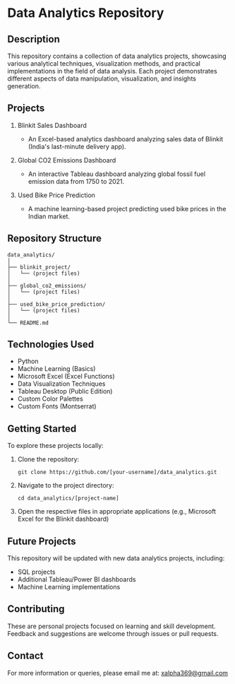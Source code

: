 # Data Analytics Repository

## Description
This repository contains a collection of data analytics projects, showcasing various analytical techniques, visualization methods, and practical implementations in the field of data analysis. Each project demonstrates different aspects of data manipulation, visualization, and insights generation.

## Projects

1. Blinkit Sales Dashboard
   - An Excel-based analytics dashboard analyzing sales data of Blinkit (India's last-minute delivery app).
     
2. Global CO2 Emissions Dashboard
   - An interactive Tableau dashboard analyzing global fossil fuel emission data from 1750 to 2021.
     
3. Used Bike Price Prediction
   - A machine learning-based project predicting used bike prices in the Indian market.

## Repository Structure
```
data_analytics/
│
├── blinkit_project/
│   └── (project files)
│
├── global_co2_emissions/
│   └── (project files)
│
├── used_bike_price_prediction/
│   └── (project files)
│
└── README.md
```

## Technologies Used
- Python
- Machine Learning (Basics)
- Microsoft Excel (Excel Functions)
- Data Visualization Techniques 
- Tableau Desktop (Public Edition)
- Custom Color Palettes
- Custom Fonts (Montserrat)

## Getting Started
To explore these projects locally:

1. Clone the repository:
   ```
   git clone https://github.com/[your-username]/data_analytics.git
   ```
2. Navigate to the project directory:
   ```
   cd data_analytics/[project-name]
   ```
3. Open the respective files in appropriate applications (e.g., Microsoft Excel for the Blinkit dashboard)

## Future Projects
This repository will be updated with new data analytics projects, including:
- SQL projects
- Additional Tableau/Power BI dashboards
- Machine Learning implementations

## Contributing
These are personal projects focused on learning and skill development. Feedback and suggestions are welcome through issues or pull requests.

## Contact
For more information or queries, please email me at: [xalpha369@gmail.com](mailto:xalpha369@gmail.com)
